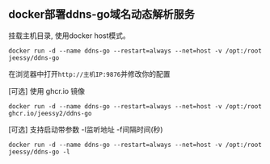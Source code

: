 ##  docker部署ddns-go域名动态解析服务

挂载主机目录, 使用docker host模式。
```
docker run -d --name ddns-go --restart=always --net=host -v /opt:/root jeessy/ddns-go
```
在浏览器中打开`http://主机IP:9876`并修改你的配置

[可选] 使用 ghcr.io 镜像
```
docker run -d --name ddns-go --restart=always --net=host -v /opt:/root ghcr.io/jeessy2/ddns-go
```
[可选] 支持启动带参数 -l监听地址 -f间隔时间(秒)
```
docker run -d --name ddns-go --restart=always --net=host -v /opt:/root jeessy/ddns-go -l
```

